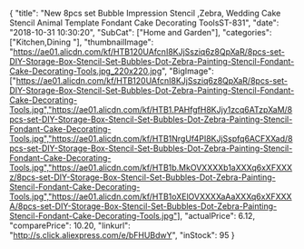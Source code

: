 {
	"title": "New 8pcs set Bubble Impression Stencil  ,Zebra, Wedding Cake Stencil Animal  Template Fondant Cake Decorating ToolsST-831",
	"date": "2018-10-31 10:30:20",
	"SubCat": ["Home and Garden"],
	"categories": ["Kitchen,Dining "],
	"thumbnailImage": "https://ae01.alicdn.com/kf/HTB120UAfcnI8KJjSsziq6z8QpXaR/8pcs-set-DIY-Storage-Box-Stencil-Set-Bubbles-Dot-Zebra-Painting-Stencil-Fondant-Cake-Decorating-Tools.jpg_220x220.jpg",
	"BigImage": ["https://ae01.alicdn.com/kf/HTB120UAfcnI8KJjSsziq6z8QpXaR/8pcs-set-DIY-Storage-Box-Stencil-Set-Bubbles-Dot-Zebra-Painting-Stencil-Fondant-Cake-Decorating-Tools.jpg","https://ae01.alicdn.com/kf/HTB1.PAHfgfH8KJjy1zcq6ATzpXaM/8pcs-set-DIY-Storage-Box-Stencil-Set-Bubbles-Dot-Zebra-Painting-Stencil-Fondant-Cake-Decorating-Tools.jpg","https://ae01.alicdn.com/kf/HTB1NrgUf4PI8KJjSspfq6ACFXXad/8pcs-set-DIY-Storage-Box-Stencil-Set-Bubbles-Dot-Zebra-Painting-Stencil-Fondant-Cake-Decorating-Tools.jpg","https://ae01.alicdn.com/kf/HTB1b.MkOVXXXXb1aXXXq6xXFXXXz/8pcs-set-DIY-Storage-Box-Stencil-Set-Bubbles-Dot-Zebra-Painting-Stencil-Fondant-Cake-Decorating-Tools.jpg","https://ae01.alicdn.com/kf/HTB1oXElOVXXXXaAaXXXq6xXFXXXA/8pcs-set-DIY-Storage-Box-Stencil-Set-Bubbles-Dot-Zebra-Painting-Stencil-Fondant-Cake-Decorating-Tools.jpg"],
	"actualPrice": 6.12,
	"comparePrice": 10.20,
	"linkurl": "http://s.click.aliexpress.com/e/bFHUBdwY",
	"inStock": 95
}
